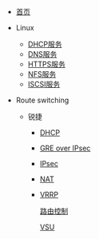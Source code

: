 <!-- sidebar.md -->

* [首页](/)

* Linux
  * [DHCP服务](01/dhcp/)
  * [DNS服务](01/dns/)
  * [HTTPS服务](01/https/)
  * [NFS服务](01/nfs/)
  * [ISCSI服务](01/iscsi/)

* Route switching

  * 锐捷

    * [DHCP](02/ruijie/dhcp/)

    * [GRE over IPsec](02/ruijie/greoveripsec/)

    * [IPsec](02/ruijie/ipsec/)

    * [NAT](02/ruijie/nat/)

    * [VRRP](02/ruijie/vrrp/)

      [路由控制](02/ruijie/pbr/)

      [VSU](02/ruijie/vsu/)
      
      


